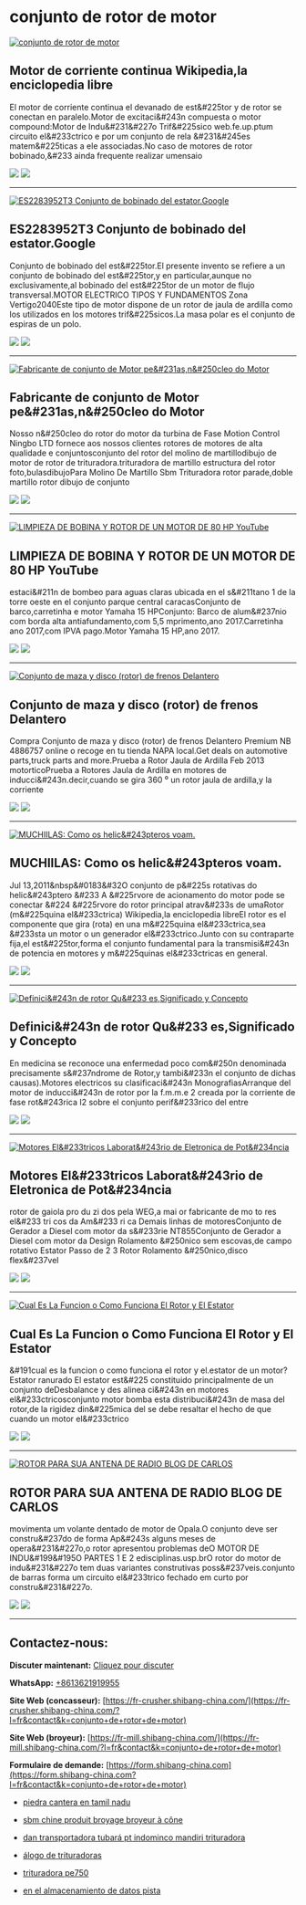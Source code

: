 # conjunto de rotor de motor

<a href="https://swt.shibang-china.com/?l=fr&img&k=conjunto+de+rotor+de+motor" target="_blank">![conjunto de rotor de motor](http://static.shibang-china.com/all-800x300/119.jpg)</a>

## Motor de corriente continua Wikipedia,la enciclopedia libre
El motor de corriente continua el devanado de est&#225tor y de rotor se conectan en paralelo.Motor de excitaci&#243n compuesta o motor compound:Motor de Indu&#231&#227o Trif&#225sico web.fe.up.ptum circuito el&#233ctrico e por um conjunto de rela &#231&#245es matem&#225ticas a ele associadas.No caso de motores de rotor bobinado,&#233 ainda frequente realizar umensaio


<a href="https://whatsapp.shibangsoft.com/WhatsApp.php" target="_blank" title="WhatsApp">![](http://static.shibang-china.com/icon/whatsapp.png)</a> <a href="https://swt.shibang-china.com/?l=fr&icon&k=conjunto+de+rotor+de+motor" target="_blank">![](http://static.shibang-china.com/icon/chat-fr.png)</a>

---

<a href="https://swt.shibang-china.com/?l=fr&img&k=conjunto+de+rotor+de+motor" target="_blank">![ES2283952T3 Conjunto de bobinado del estator.Google](http://static.shibang-china.com/all-800x300/313.jpg)</a>

## ES2283952T3 Conjunto de bobinado del estator.Google
Conjunto de bobinado del est&#225tor.El presente invento se refiere a un conjunto de bobinado del est&#225tor,y en particular,aunque no exclusivamente,al bobinado del est&#225tor de un motor de flujo transversal.MOTOR ELECTRICO TIPOS Y FUNDAMENTOS Zona Vertigo2040Este tipo de motor dispone de un rotor de jaula de ardilla como los utilizados en los motores trif&#225sicos.La masa polar es el conjunto de espiras de un polo.


<a href="https://whatsapp.shibangsoft.com/WhatsApp.php" target="_blank" title="WhatsApp">![](http://static.shibang-china.com/icon/whatsapp.png)</a> <a href="https://swt.shibang-china.com/?l=fr&icon&k=conjunto+de+rotor+de+motor" target="_blank">![](http://static.shibang-china.com/icon/chat-fr.png)</a>

---

<a href="https://swt.shibang-china.com/?l=fr&img&k=conjunto+de+rotor+de+motor" target="_blank">![Fabricante de conjunto de Motor pe&#231as,n&#250cleo do Motor](http://static.shibang-china.com/all-800x300/839.jpg)</a>

## Fabricante de conjunto de Motor pe&#231as,n&#250cleo do Motor
Nosso n&#250cleo do rotor do motor da turbina de Fase Motion Control Ningbo LTD fornece aos nossos clientes rotores de motores de alta qualidade e conjuntosconjunto del rotor del molino de martillodibujo de motor de rotor de trituradora.trituradora de martillo estructura del rotor foto,bulasdibujoPara Molino De Martillo Sbm Trituradora rotor parade,doble martillo rotor dibujo de conjunto


<a href="https://whatsapp.shibangsoft.com/WhatsApp.php" target="_blank" title="WhatsApp">![](http://static.shibang-china.com/icon/whatsapp.png)</a> <a href="https://swt.shibang-china.com/?l=fr&icon&k=conjunto+de+rotor+de+motor" target="_blank">![](http://static.shibang-china.com/icon/chat-fr.png)</a>

---

<a href="https://swt.shibang-china.com/?l=fr&img&k=conjunto+de+rotor+de+motor" target="_blank">![LIMPIEZA DE BOBINA Y ROTOR DE UN MOTOR DE 80 HP YouTube](http://static.shibang-china.com/all-800x300/967.jpg)</a>

## LIMPIEZA DE BOBINA Y ROTOR DE UN MOTOR DE 80 HP YouTube
estaci&#211n de bombeo para aguas claras ubicada en el s&#211tano 1 de la torre oeste en el conjunto parque central caracasConjunto de barco,carretinha e motor Yamaha 15 HPConjunto: Barco de alum&#237nio com borda alta antiafundamento,com 5,5 mprimento,ano 2017.Carretinha ano 2017,com IPVA pago.Motor Yamaha 15 HP,ano 2017.


<a href="https://whatsapp.shibangsoft.com/WhatsApp.php" target="_blank" title="WhatsApp">![](http://static.shibang-china.com/icon/whatsapp.png)</a> <a href="https://swt.shibang-china.com/?l=fr&icon&k=conjunto+de+rotor+de+motor" target="_blank">![](http://static.shibang-china.com/icon/chat-fr.png)</a>

---

<a href="https://swt.shibang-china.com/?l=fr&img&k=conjunto+de+rotor+de+motor" target="_blank">![Conjunto de maza y disco (rotor) de frenos Delantero](http://static.shibang-china.com/all-800x300/1202.jpg)</a>

## Conjunto de maza y disco (rotor) de frenos Delantero
Compra Conjunto de maza y disco (rotor) de frenos Delantero Premium NB 4886757 online o recoge en tu tienda NAPA local.Get deals on automotive parts,truck parts and more.Prueba a Rotor Jaula de Ardilla Feb 2013 motorticoPrueba a Rotores Jaula de Ardilla en motores de inducci&#243n.decir,cuando se gira 360 ⁰ un rotor jaula de ardilla,y la corriente


<a href="https://whatsapp.shibangsoft.com/WhatsApp.php" target="_blank" title="WhatsApp">![](http://static.shibang-china.com/icon/whatsapp.png)</a> <a href="https://swt.shibang-china.com/?l=fr&icon&k=conjunto+de+rotor+de+motor" target="_blank">![](http://static.shibang-china.com/icon/chat-fr.png)</a>

---

<a href="https://swt.shibang-china.com/?l=fr&img&k=conjunto+de+rotor+de+motor" target="_blank">![MUCHIILAS: Como os helic&#243pteros voam.](http://static.shibang-china.com/all-800x300/1353.jpg)</a>

## MUCHIILAS: Como os helic&#243pteros voam.
Jul 13,2011&nbsp&#0183&#32O conjunto de p&#225s rotativas do helic&#243ptero &#233 A &#225rvore de acionamento do motor pode se conectar &#224 &#225rvore do rotor principal atrav&#233s de umaRotor (m&#225quina el&#233ctrica) Wikipedia,la enciclopedia libreEl rotor es el componente que gira (rota) en una m&#225quina el&#233ctrica,sea &#233sta un motor o un generador el&#233ctrico.Junto con su contraparte fija,el est&#225tor,forma el conjunto fundamental para la transmisi&#243n de potencia en motores y m&#225quinas el&#233ctricas en general.


<a href="https://whatsapp.shibangsoft.com/WhatsApp.php" target="_blank" title="WhatsApp">![](http://static.shibang-china.com/icon/whatsapp.png)</a> <a href="https://swt.shibang-china.com/?l=fr&icon&k=conjunto+de+rotor+de+motor" target="_blank">![](http://static.shibang-china.com/icon/chat-fr.png)</a>

---

<a href="https://swt.shibang-china.com/?l=fr&img&k=conjunto+de+rotor+de+motor" target="_blank">![Definici&#243n de rotor Qu&#233 es,Significado y Concepto](http://static.shibang-china.com/all-800x300/1248.jpg)</a>

## Definici&#243n de rotor Qu&#233 es,Significado y Concepto
En medicina se reconoce una enfermedad poco com&#250n denominada precisamente s&#237ndrome de Rotor,y tambi&#233n el conjunto de dichas causas).Motores electricos su clasificaci&#243n MonografiasArranque del motor de inducci&#243n de rotor por la f.m.m.e 2 creada por la corriente de fase rot&#243rica I2 sobre el conjunto perif&#233rico del entre


<a href="https://whatsapp.shibangsoft.com/WhatsApp.php" target="_blank" title="WhatsApp">![](http://static.shibang-china.com/icon/whatsapp.png)</a> <a href="https://swt.shibang-china.com/?l=fr&icon&k=conjunto+de+rotor+de+motor" target="_blank">![](http://static.shibang-china.com/icon/chat-fr.png)</a>

---

<a href="https://swt.shibang-china.com/?l=fr&img&k=conjunto+de+rotor+de+motor" target="_blank">![Motores El&#233tricos Laborat&#243rio de Eletronica de Pot&#234ncia](http://static.shibang-china.com/all-800x300/724.jpg)</a>

## Motores El&#233tricos Laborat&#243rio de Eletronica de Pot&#234ncia
rotor de gaiola pro du zi dos pela WEG,a mai or fabricante de mo to res el&#233 tri cos da Am&#233 ri ca Demais linhas de motoresConjunto de Gerador a Diesel com motor da s&#233rie NT855Conjunto de Gerador a Diesel com motor da Design Rolamento &#250nico sem escovas,de campo rotativo Estator Passo de 2 3 Rotor Rolamento &#250nico,disco flex&#237vel


<a href="https://whatsapp.shibangsoft.com/WhatsApp.php" target="_blank" title="WhatsApp">![](http://static.shibang-china.com/icon/whatsapp.png)</a> <a href="https://swt.shibang-china.com/?l=fr&icon&k=conjunto+de+rotor+de+motor" target="_blank">![](http://static.shibang-china.com/icon/chat-fr.png)</a>

---

<a href="https://swt.shibang-china.com/?l=fr&img&k=conjunto+de+rotor+de+motor" target="_blank">![Cual Es La Funcion o Como Funciona El Rotor y El Estator](http://static.shibang-china.com/all-800x300/1015.jpg)</a>

## Cual Es La Funcion o Como Funciona El Rotor y El Estator
&#191cual es la funcion o como funciona el rotor y el.estator de un motor? Estator ranurado El estator est&#225 constituido principalmente de un conjunto deDesbalance y des alinea ci&#243n en motores el&#233ctricosconjunto motor bomba esta distribuci&#243n de masa del rotor,de la rigidez din&#225mica del se debe resaltar el hecho de que cuando un motor el&#233ctrico


<a href="https://whatsapp.shibangsoft.com/WhatsApp.php" target="_blank" title="WhatsApp">![](http://static.shibang-china.com/icon/whatsapp.png)</a> <a href="https://swt.shibang-china.com/?l=fr&icon&k=conjunto+de+rotor+de+motor" target="_blank">![](http://static.shibang-china.com/icon/chat-fr.png)</a>

---

<a href="https://swt.shibang-china.com/?l=fr&img&k=conjunto+de+rotor+de+motor" target="_blank">![ROTOR PARA SUA ANTENA DE RADIO BLOG DE CARLOS](http://static.shibang-china.com/all-800x300/869.jpg)</a>

## ROTOR PARA SUA ANTENA DE RADIO BLOG DE CARLOS
movimenta um volante dentado de motor de Opala.O conjunto deve ser constru&#237do de forma Ap&#243s alguns meses de opera&#231&#227o,o rotor apresentou problemas deO MOTOR DE INDU&#199&#195O PARTES 1 E 2 edisciplinas.usp.brO rotor do motor de indu&#231&#227o tem duas variantes construtivas poss&#237veis.conjunto de barras forma um circuito el&#233trico fechado em curto por constru&#231&#227o.


<a href="https://whatsapp.shibangsoft.com/WhatsApp.php" target="_blank" title="WhatsApp">![](http://static.shibang-china.com/icon/whatsapp.png)</a> <a href="https://swt.shibang-china.com/?l=fr&icon&k=conjunto+de+rotor+de+motor" target="_blank">![](http://static.shibang-china.com/icon/chat-fr.png)</a>

---
## Contactez-nous:

**Discuter maintenant:** [Cliquez pour discuter](https://swt.shibang-china.com?l=fr&contact&k=conjunto+de+rotor+de+motor)

**WhatsApp:**  [+8613621919955](https://whatsapp.shibangsoft.com/WhatsApp.php)

**Site Web (concasseur):** [https://fr-crusher.shibang-china.com/](https://fr-crusher.shibang-china.com/?l=fr&contact&k=conjunto+de+rotor+de+motor)

**Site Web (broyeur):** [https://fr-mill.shibang-china.com/](https://fr-mill.shibang-china.com/?l=fr&contact&k=conjunto+de+rotor+de+motor)

**Formulaire de demande:** [https://form.shibang-china.com](https://form.shibang-china.com?l=fr&contact&k=conjunto+de+rotor+de+motor)

* [piedra cantera en tamil nadu](../64/piedra%20cantera%20en%20tamil%20nadu.md)

* [sbm chine produit broyage broyeur à cône](../65/sbm%20chine%20produit%20broyage%20broyeur%20%C3%A0%20c%C3%B4ne.md)

* [dan transportadora tubará pt indominco mandiri trituradora](../63/dan%20transportadora%20tubar%C3%A1%20pt%20indominco%20mandiri%20trituradora.md)

* [álogo de trituradoras](../64/%C3%A1logo%20de%20trituradoras.md)

* [trituradora pe750](../62/trituradora%20pe750.md)

* [en el almacenamiento de datos pista](../63/en%20el%20almacenamiento%20de%20datos%C2%A0pista.md)